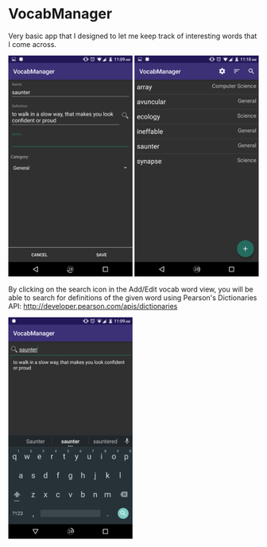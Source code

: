 # VocabManager

Very basic app that I designed to let me keep track of interesting words that I come across.

<img src="screenshots/Screenshot_AddVocabWord.png" width="250">
<img src="screenshots/Screenshot_MainListView.png" width="250">




By clicking on the search icon in the Add/Edit vocab word view, you will be able to search for definitions of the given word using Pearson's Dictionaries API:
http://developer.pearson.com/apis/dictionaries

<img src="screenshots/Screenshot_DictionarySearch.png" width="250">
